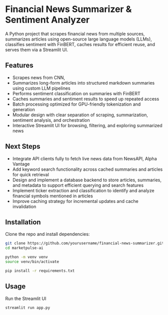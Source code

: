 # Financial News Summarizer & Sentiment Analyzer

A Python project that scrapes financial news from multiple sources, summarizes articles using open-source large language models (LLMs), classifies sentiment with FinBERT, caches results for efficient reuse, and serves them via a Streamlit UI.

## Features

- Scrapes news from CNN,  
- Summarizes long-form articles into structured markdown summaries using custom LLM pipelines  
- Performs sentiment classification on summaries with FinBERT  
- Caches summaries and sentiment results to speed up repeated access  
- Batch processing optimized for GPU-friendly tokenization and generation  
- Modular design with clear separation of scraping, summarization, sentiment analysis, and orchestration  
- Interactive Streamlit UI for browsing, filtering, and exploring summarized news  

## Next Steps
- Integrate API clients fully to fetch live news data from NewsAPI, Alpha Vantage
- Add keyword search functionality across cached summaries and articles for quick retrieval  
- Design and implement a database backend to store articles, summaries, and metadata to support efficient querying and search features  
- Implement ticker extraction and classification to identify and analyze financial symbols mentioned in articles  
- Improve caching strategy for incremental updates and cache invalidation


## Installation

Clone the repo and install dependencies:

```bash
git clone https://github.com/yourusername/financial-news-summarizer.git
cd marketpulse-ai

python -m venv venv
source venv/bin/activate

pip install -r requirements.txt
```

## Usage

Run the Streamlit UI

```bash
streamlit run app.py
```